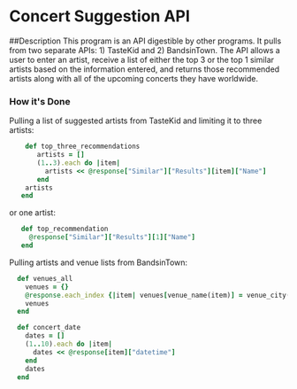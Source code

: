 # Concert Suggestion API

##Description
This program is an API digestible by other programs. It pulls from two separate APIs: 1) TasteKid and 2) BandsinTown. The API allows a user to enter an artist, receive a list of either the top 3 or the top 1 similar artists based on the information entered, and returns those recommended artists along with all of the upcoming concerts they have worldwide.

### How it's Done

Pulling a list of suggested artists from TasteKid and limiting it to three artists:

```ruby
    def top_three_recommendations
       artists = []
       (1..3).each do |item|
         artists << @response["Similar"]["Results"][item]["Name"]
       end
    artists
   end
```   

or one artist:   

```ruby
   def top_recommendation
     @response["Similar"]["Results"][1]["Name"]
   end
```

Pulling artists and venue lists from BandsinTown:

```ruby
  def venues_all
    venues = {}
    @response.each_index {|item| venues[venue_name(item)] = venue_city(item)}
    venues
  end

  def concert_date
    dates = []
    (1..10).each do |item|
      dates << @response[item]["datetime"]
    end
    dates
  end
```
